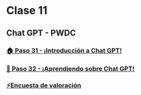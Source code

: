 # Clase 11

## Chat GPT - PWDC

### [🏠 Paso 31 - ¡Introducción a Chat GPT!](./🏠%20Paso%2031%20-%20¡Introducción%20a%20Chat%20GPT!.pdf)

### [👣 Paso 32 - ¡Aprendiendo sobre Chat GPT!](./👣%20Paso%2032%20-%20¡Aprendiendo%20sobre%20Chat%20GPT!.pdf)

### [⚡Encuesta de valoración](./⚡Encuesta%20de%20valoración.pdf)
